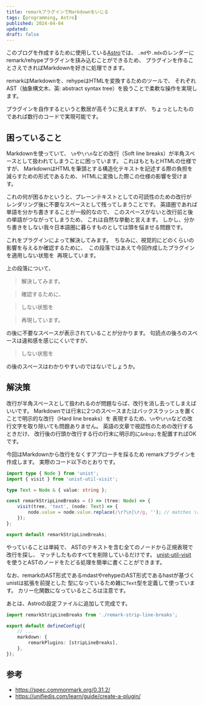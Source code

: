 ```yaml
---
title: remarkプラグインでMarkdownをいじる
tags: [programming, Astro]
published: 2024-04-04
updated:
draft: false
---
```


このブログを作成するために使用している[Astro](https://astro.build/)では、
`.md`や`.mdx`のレンダーにremark/rehypeプラグインを挟み込むことができるため、
プラグインを作ることさえできればMarkdownを好きに処理できます。

remarkはMarkdownを、rehypeはHTMLを変換するためのツールで、
それぞれAST（抽象構文木、英: abstract syntax tree）を扱うことで柔軟な操作を実現します。

プラグインを自作するというと敷居が高そうに見えますが、
ちょっとしたものであれば数行のコードで実現可能です。

## 困っていること

Markdownを使っていて、
`\n`や`\r\n`などの改行（Soft line breaks）が半角スペースとして扱われてしまうことに困っています。
これはもともとHTMLの仕様ですが、
MarkdownはHTMLを筆頭とする構造化テキストを記述する際の負担を減らすための形式であるため、
HTMLに変換した際この仕様の影響を受けます。

これの何が困るかというと、プレーンテキストとしての可読性のための改行が
レンダリング後に不要なスペースとして残ってしまうことです。
英語圏であれば単語を分かち書きすることが一般的なので、
このスペースがないと改行前と後の単語がつながってしまうため、
これは自然な挙動と言えます。
しかし、分かち書きをしない我々日本語圏に暮らすものとしては頭を悩ませる問題です。

これをプラグインによって解決してみます。&nbsp;
ちなみに、視覚的にどのくらいの影響を与えるか確認するために、&nbsp;
この段落ではあえて今回作成したプラグインを適用しない状態を&nbsp;
再現しています。&nbsp;

上の段落について、

> 解決してみます。

> 確認するために、

> しない状態を

> 再現しています。

の後に不要なスペースが表示されていることが分かります。
句読点の後ろのスペースは違和感を感じにくいですが、

> しない状態を

<!-- textlint-disable ja-technical-writing/no-doubled-joshi -->
の後のスペースはわかりやすいのではないでしょうか。
<!-- textlint-enable -->

## 解決策

改行が半角スペースとして扱われるのが問題ならば、改行を消し去ってしまえばいいです。
Markdownでは行末に2つのスペースまたはバックスラッシュを置くことで明示的な改行（Hard line breaks）を
表現するため、`\n`や`\r\n`などの改行文字を取り除いても問題ありません。
英語の文章で視認性のための改行するときだけ、
改行後の行頭か改行する行の行末に明示的に`&nbsp;`を配置すればOKです。

今回はMarkdownから改行をなくすアプローチを採るため
remarkプラグインを作成します。
実際のコード以下のとおりです。

```ts title="remark-strip-line-breaks.ts"
import type { Node } from 'unist';
import { visit } from 'unist-util-visit';

type Text = Node & { value: string };

const remarkStripLineBreaks = () => (tree: Node) => {
    visit(tree, 'text', (node: Text) => {
        node.value = node.value.replace(/\r?\n|\r/g, ''); // matches \r\n, \n, \r
    });
};

export default remarkStripLineBreaks;
```
やっていることは単純で、
ASTのテキストを含む全てのノードから正規表現で改行を探し、
マッチしたものすべてを削除しているだけです。
[unist-util-visit](https://www.npmjs.com/package/unist-util-visit)
を使うとASTのノードをたどる処理を簡単に書くことができます。

なお、remarkのAST形式であるmdastやrehypeのAST形式であるhastが基づくunistは拡張を前提とした
型になっているため雑に`Text`型を定義して使っています。
カリー化関数になっているところは注意です。

あとは、Astroの設定ファイルに追加して完成です。

```ts title="astro.config.ts" ins={1,5-7}
import remarkStripLineBreaks from './remark-strip-line-breaks';

export default defineConfig({
    // ...
    markdown: {
        remarkPlugins: [stripLineBreaks],
    },
});
```

## 参考

- https://spec.commonmark.org/0.31.2/
- https://unifiedjs.com/learn/guide/create-a-plugin/
